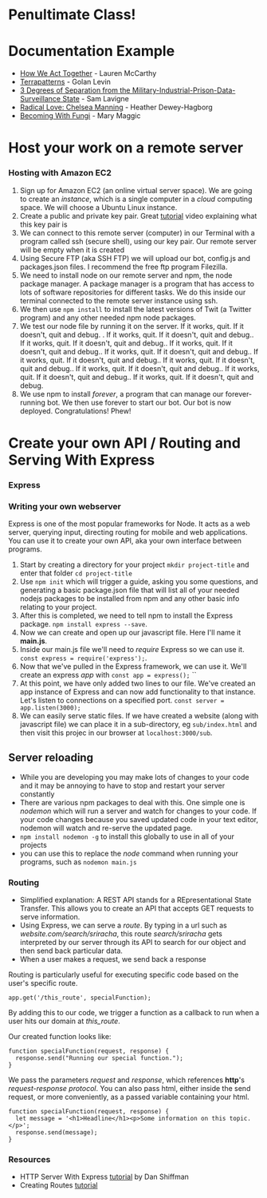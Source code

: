 # Penultimate Class!

# Documentation Example

- [How We Act Together](http://lauren-mccarthy.com/How-We-Act-Together) - Lauren McCarthy
- [Terrapatterns](http://www.flong.com/projects/terrapattern/) - Golan Levin
- [3 Degrees of Separation from the Military-Industrial-Prison-Data-Surveillance State](https://linkedd.s3.amazonaws.com/index.html) - Sam Lavigne
- [Radical Love: Chelsea Manning](https://deweyhagborg.com/projects/radical-love) - Heather Dewey-Hagborg
- [Becoming With Fungi](http://www.maggic.ooo/Becoming-with-Fungi-2017) - Mary Maggic

# Host your work on a remote server


### Hosting with Amazon EC2

1. Sign up for Amazon EC2 (an online virtual server space). We are going to create an *instance*, which is a single computer in a *cloud* computing space. We will choose a Ubuntu Linux instance.
2. Create a public and private key pair. Great [tutorial](https://www.youtube.com/watch?v=ZghMPWGXexs) video explaining what this key pair is
4. We can connect to this remote server (computer) in our Terminal with a program called ssh (secure shell), using our key pair. Our remote server will be empty when it is created
5. Using Secure FTP (aka SSH FTP) we will upload our bot, config.js and packages.json files. I recommend the free ftp program Filezilla.
6. We need to install node on our remote server and npm, the node package manager. A package manager is a program that has access to lots of software repositories for different tasks. We do this inside our terminal connected to the remote server instance using ssh.
7. We then use ```npm install``` to install the latest versions of Twit (a Twitter program) and any other needed npm node packages.
8. We test our node file by running it on the server. If it works, quit. If it doesn't, quit and debug.
. If it works, quit. If it doesn't, quit and debug.. If it works, quit. If it doesn't, quit and debug.. If it works, quit. If it doesn't, quit and debug.. If it works, quit. If it doesn't, quit and debug.. If it works, quit. If it doesn't, quit and debug.. If it works, quit. If it doesn't, quit and debug.. If it works, quit. If it doesn't, quit and debug.. If it works, quit. If it doesn't, quit and debug.. If it works, quit. If it doesn't, quit and debug.
9. We use npm to install *forever*, a program that can manage our forever-running bot. We then use forever to start our bot. Our bot is now deployed. Congratulations! Phew!


# Create your own API / Routing and Serving With Express

### Express

### Writing your own webserver
Express is one of the most popular frameworks for Node. It acts as a web server, querying input, directing routing for mobile and web applications. You can use it to create your own API, aka your own interface between programs.

1. Start by creating a directory for your project ```mkdir project-title``` and enter that folder ```cd project-title```
2. Use ```npm init``` which will trigger a guide, asking you some questions, and generating a basic package.json file that will list all of your needed nodejs packages to be installed from npm and any other basic info relating to your project.
3. After this is completed, we need to tell npm to install the Express package. ```npm install express --save```.
4. Now we can create and open up our javascript file. Here I'll name it **main.js**.
5. Inside our main.js file we'll need to *require* Express so we can use it. ```const express = require('express');```.
6. Now that we've pulled in the Express framework, we can use it. We'll create an express *app* with ```const app = express();```
``
7. At this point, we have only added two lines to our file. We've created an app instance of Express and can now add functionality to that instance. Let's listen to connections on a specified port. ```const server = app.listen(3000);```
8. We can easily serve static files. If we have created a website (along with javascript file) we can place it in a sub-directory, eg ```sub/index.html``` and then visit this projec in our browser at ```localhost:3000/sub```.

## Server reloading
* While you are developing you may make lots of changes to your code and it may be annoying to have to stop and restart your server constantly
* There are various npm packages to deal with this. One simple one is *nodemon* which will run a server and watch for changes to your code. If your code changes because you saved updated code in your text editor, nodemon will watch and re-serve the updated page.
* ```npm install nodemon -g``` to install this globally to use in all of your projects
* you can use this to replace the *node* command when running your programs, such as ```nodemon main.js```

### Routing

* Simplified explanation: A REST API stands for a REpresentational State Transfer. This allows you to create an API that accepts GET requests to serve information.
* Using Express, we can serve a *route*. By typing in a url such as *website.com/search/sriracha*, this route *search/sriracha* gets interpreted by our server through its API to search for our object and then send back particular data.
* When a user makes a request, we send back a response

Routing is particularly useful for executing specific code based on the user's specific route.

```
app.get('/this_route', specialFunction);
```

By adding this to our code, we trigger a function as a callback to run when a user hits our domain at *this_route*.

Our created function looks like:

```
function specialFunction(request, response) {
  response.send("Running our special function.");
}
```

We pass the parameters *request* and *response*, which references **http**'s *request-response protocol*. You can also pass html, either inside the send request, or more conveniently, as a passed variable containing your html.

```
function specialFunction(request, response) {
  let message = '<h1>Headline</h1><p>Some information on this topic.</p>';
  response.send(message);
}
```

### Resources
* HTTP Server With Express [tutorial](https://www.youtube.com/watch?v=6oiabY1xpBo&list=PLRqwX-V7Uu6Yyn-fBtGHfN0_xCtBwUkBp&index=2) by Dan Shiffman
* Creating Routes [tutorial](https://www.youtube.com/watch?v=e4qKBkwwkNg&index=3&list=PLRqwX-V7Uu6Yyn-fBtGHfN0_xCtBwUkBp)
